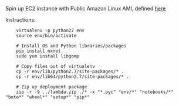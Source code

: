 Spin up EC2 instance with Public Amazon Linux AMI, defined [here](https://docs.aws.amazon.com/lambda/latest/dg/current-supported-versions.html)

Instructions:
```Shell
	virtualenv -p python27 env
	source env/bin/activate
	
	# Install OS and Python libraries/packages
	pip install mxnet
	sudo yum install libgomp

	# Copy files out of virtualenv
	cp -r env/lib/python2.7/site-packages/* .
	cp -r env/lib64/python2.7/site-packages/* .

	# Zip up deployment package
	zip -r -9 ../lambda.zip ./* -x "*.pyc" "env/*" "notebooks/*" "boto*" "wheel*" "setup*" "pip*" 
```
